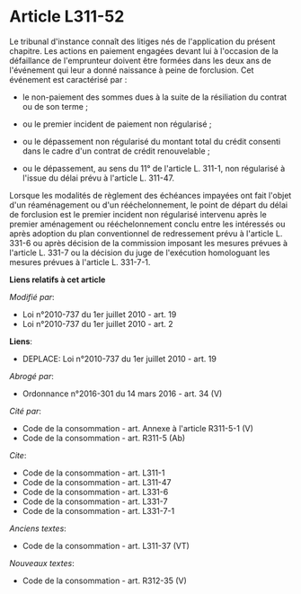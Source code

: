 # Article L311-52

Le tribunal d'instance connaît des litiges nés de l'application du présent chapitre. Les actions en paiement engagées devant
lui à l'occasion de la défaillance de l'emprunteur doivent être formées dans les deux ans de l'événement qui leur a donné
naissance à peine de forclusion. Cet événement est caractérisé par :

- le non-paiement des sommes dues à la suite de la résiliation du contrat ou de son terme ;

- ou le premier incident de paiement non régularisé ;

- ou le dépassement non régularisé du montant total du crédit consenti dans le cadre d'un contrat de crédit renouvelable ;

- ou le dépassement, au sens du 11° de l'article L. 311-1, non régularisé à l'issue du délai prévu à l'article L. 311-47. 

Lorsque les modalités de règlement des échéances impayées ont fait l'objet d'un réaménagement ou d'un rééchelonnement, le
point de départ du délai de forclusion est le premier incident non régularisé intervenu après le premier aménagement ou
rééchelonnement conclu entre les intéressés ou après adoption du plan conventionnel de redressement prévu à l'article L.
331-6 ou après décision de la commission imposant les mesures prévues à l'article L. 331-7 ou la décision du juge de
l'exécution homologuant les mesures prévues à l'article L. 331-7-1.

**Liens relatifs à cet article**

_Modifié par_:

  - Loi n°2010-737 du 1er juillet 2010 - art. 19
  - Loi n°2010-737 du 1er juillet 2010 - art. 2

**Liens**:

  - DEPLACE: Loi n°2010-737 du 1er juillet 2010 - art. 19

_Abrogé par_:

  - Ordonnance n°2016-301 du 14 mars 2016 - art. 34 (V)

_Cité par_:

  - Code de la consommation - art. Annexe à l'article R311-5-1 (V)
  - Code de la consommation - art. R311-5 (Ab)

_Cite_:

  - Code de la consommation - art. L311-1
  - Code de la consommation - art. L311-47
  - Code de la consommation - art. L331-6
  - Code de la consommation - art. L331-7
  - Code de la consommation - art. L331-7-1

_Anciens textes_:

  - Code de la consommation - art. L311-37 (VT)

_Nouveaux textes_:

  - Code de la consommation - art. R312-35 (V)
